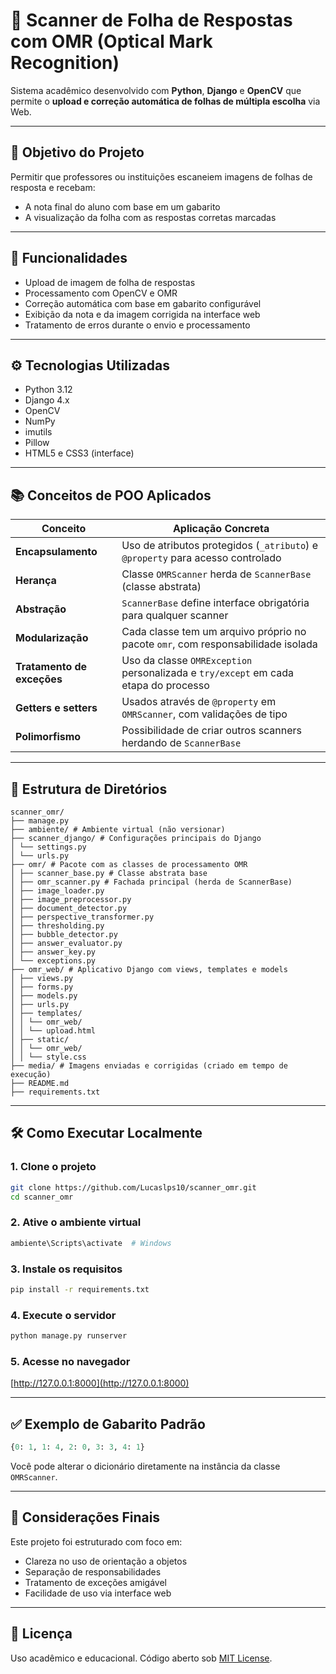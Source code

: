 # 🧾 Scanner de Folha de Respostas com OMR (Optical Mark Recognition)

Sistema acadêmico desenvolvido com **Python**, **Django** e **OpenCV** que permite o **upload e correção automática de folhas de múltipla escolha** via Web.

---

## 🎯 Objetivo do Projeto

Permitir que professores ou instituições escaneiem imagens de folhas de resposta e recebam:
- A nota final do aluno com base em um gabarito
- A visualização da folha com as respostas corretas marcadas

---

## 📸 Funcionalidades

- Upload de imagem de folha de respostas
- Processamento com OpenCV e OMR
- Correção automática com base em gabarito configurável
- Exibição da nota e da imagem corrigida na interface web
- Tratamento de erros durante o envio e processamento

---

## ⚙️ Tecnologias Utilizadas

- Python 3.12
- Django 4.x
- OpenCV
- NumPy
- imutils
- Pillow
- HTML5 e CSS3 (interface)

---

## 📚 Conceitos de POO Aplicados

| Conceito             | Aplicação Concreta                                                                 |
|----------------------|------------------------------------------------------------------------------------|
| **Encapsulamento**   | Uso de atributos protegidos (`_atributo`) e `@property` para acesso controlado     |
| **Herança**          | Classe `OMRScanner` herda de `ScannerBase` (classe abstrata)                       |
| **Abstração**        | `ScannerBase` define interface obrigatória para qualquer scanner                   |
| **Modularização**    | Cada classe tem um arquivo próprio no pacote `omr`, com responsabilidade isolada   |
| **Tratamento de exceções** | Uso da classe `OMRException` personalizada e `try/except` em cada etapa do processo |
| **Getters e setters**| Usados através de `@property` em `OMRScanner`, com validações de tipo              |
| **Polimorfismo**     | Possibilidade de criar outros scanners herdando de `ScannerBase`                   |


---

## 🧪 Estrutura de Diretórios

```
scanner_omr/
├── manage.py
├── ambiente/ # Ambiente virtual (não versionar)
├── scanner_django/ # Configurações principais do Django
│ └── settings.py
│ └── urls.py
├── omr/ # Pacote com as classes de processamento OMR
│ ├── scanner_base.py # Classe abstrata base
│ ├── omr_scanner.py # Fachada principal (herda de ScannerBase)
│ ├── image_loader.py
│ ├── image_preprocessor.py
│ ├── document_detector.py
│ ├── perspective_transformer.py
│ ├── thresholding.py
│ ├── bubble_detector.py
│ ├── answer_evaluator.py
│ ├── answer_key.py
│ └── exceptions.py
├── omr_web/ # Aplicativo Django com views, templates e models
│ ├── views.py
│ ├── forms.py
│ ├── models.py
│ ├── urls.py
│ ├── templates/
│ │ └── omr_web/
│ │ └── upload.html
│ ├── static/
│ │ └── omr_web/
│ │ └── style.css
├── media/ # Imagens enviadas e corrigidas (criado em tempo de execução)
├── README.md
├── requirements.txt
```

---

## 🛠️ Como Executar Localmente

### 1. Clone o projeto
```bash
git clone https://github.com/Lucaslps10/scanner_omr.git
cd scanner_omr
```

### 2. Ative o ambiente virtual
```bash
ambiente\Scripts\activate  # Windows
```

### 3. Instale os requisitos
```bash
pip install -r requirements.txt
```

### 4. Execute o servidor
```bash
python manage.py runserver
```

### 5. Acesse no navegador
[http://127.0.0.1:8000](http://127.0.0.1:8000)

---

## ✅ Exemplo de Gabarito Padrão

```python
{0: 1, 1: 4, 2: 0, 3: 3, 4: 1}
```

Você pode alterar o dicionário diretamente na instância da classe `OMRScanner`.

---

## 🧠 Considerações Finais

Este projeto foi estruturado com foco em:
- Clareza no uso de orientação a objetos
- Separação de responsabilidades
- Tratamento de exceções amigável
- Facilidade de uso via interface web

---

## 🪪 Licença

Uso acadêmico e educacional. Código aberto sob [MIT License](https://opensource.org/licenses/MIT).
